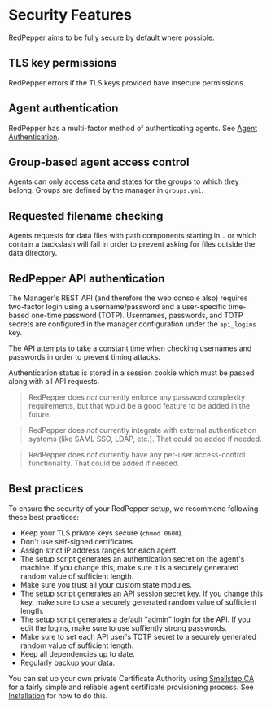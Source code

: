 # Security Features

RedPepper aims to be fully secure by default where possible.

## TLS key permissions

RedPepper errors if the TLS keys provided have insecure permissions.

## Agent authentication

RedPepper has a multi-factor method of authenticating agents. See [Agent Authentication](authentication.md).

## Group-based agent access control

Agents can only access data and states for the groups to which they belong. Groups are defined by the manager in `groups.yml`.

## Requested filename checking

Agents requests for data files with path components starting in `.` or which contain a backslash will fail in order to prevent asking for files outside the data directory.

## RedPepper API authentication

The Manager's REST API (and therefore the web console also) requires two-factor login using a username/password and a user-specific time-based one-time password (TOTP).
Usernames, passwords, and TOTP secrets are configured in the manager configuration under the `api_logins` key.

The API attempts to take a constant time when checking usernames and passwords in order to prevent timing attacks.

Authentication status is stored in a session cookie which must be passed along with all API requests.

> RedPepper does _not_ currently enforce any password complexity requirements, but that would be a good feature to be added in the future.

> RedPepper does _not_ currently integrate with external authentication systems (like SAML SSO, LDAP, etc.). That could be added if needed.

> RedPepper does _not_ currently have any per-user access-control functionality. That could be added if needed.

## Best practices

To ensure the security of your RedPepper setup, we recommend following these best practices:

- Keep your TLS private keys secure (`chmod 0600`).
- Don't use self-signed certificates.
- Assign strict IP address ranges for each agent.
- The setup script generates an authentication secret on the agent's machine. If you change this, make sure it is a securely generated random value of sufficient length.
- Make sure you trust all your custom state modules.
- The setup script generates an API session secret key. If you change this key, make sure to use a securely generated random value of sufficient length.
- The setup script generates a default "admin" login for the API. If you edit the logins, make sure to use suffiently strong passwords.
- Make sure to set each API user's TOTP secret to a securely generated random value of sufficient length.
- Keep all dependencies up to date.
- Regularly backup your data.

You can set up your own private Certificate Authority using [Smallstep CA](https://github.com/smallstep/certificates)
for a fairly simple and reliable agent certificate provisioning process.
See [Installation](installation.md) for how to do this.
